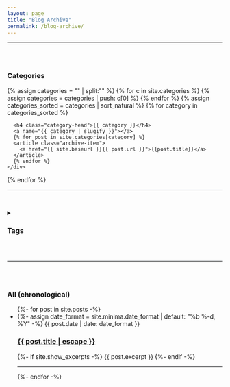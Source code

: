 ```yaml
---
layout: page
title: "Blog Archive"
permalink: /blog-archive/
---
```

  
<link rel="stylesheet" href="/assets/archive.css" />

<hr style="border-top: 1px solid #e1e4e8; border-right: none; border-bottom: none; border-left: none;">
<div id="categories" style="padding-top:30px; padding-bottom:30px">
  <h3>Categories</h3>
  {% assign categories = "" | split:"" %}
  {% for c in site.categories %}
    {% assign categories = categories | push: c[0] %}
  {% endfor %}
  {% assign categories_sorted = categories | sort_natural %}
  {% for category in categories_sorted %}
    <div class="archive-group">
      <div id="#{{ category | slugify }}"></div>
      <p></p>
      
      <h4 class="category-head">{{ category }}</h4>
      <a name="{{ category | slugify }}"></a>
      {% for post in site.categories[category] %}
      <article class="archive-item">
        <a href="{{ site.baseurl }}{{ post.url }}">{{post.title}}</a>
      </article>
      {% endfor %}
    </div>
  {% endfor %}
</div>

<hr style="border-top: 1px solid #e1e4e8; border-right: none; border-bottom: none; border-left: none;">
<div style="padding-top:30px; padding-bottom:30px">
  <details>
    <summary><h3>Tags</h3></summary>
    
    <div id="tags" style="margin:5px">
      {% assign tags = "" | split:"" %}
      {% for t in site.tags %}
        {% assign tags = tags | push: t[0] %}
      {% endfor %}
      {% assign tags_sorted = tags | sort_natural %}
      {% for tag in tags_sorted %}
        <div class="archive-group" style="background-color: #e1e4e8; border-radius: 5px; padding: 5px; margin-top: 5px">
          <div id="#{{ tag | slugify }}"></div>
          
          <details>
            <summary>{{ tag }} ({{site.tags[tag].size}} post{%- if site.tags[tag].size > 1 -%}s{%- endif -%})</summary>
    
            <div style="background-color: white; border-radius: 5px; padding-left: 5px">
            <a name="{{ tag | slugify }}"></a>
            {% for post in site.tags[tag] %}
            <article class="archive-item">
              {%- assign date_format = site.minima.date_format | default: "%b %-d, %Y" -%}
              <a href="{{ site.baseurl }}{{ post.url }}">{{post.title}}</a><span class="post-meta"> {{ post.date | date: date_format }}</span>
            </article>
          
            {% endfor %}
            </div>
          </details>
          
        </div>
      {% endfor %}
    </div>
    
  </details> 
</div>

<hr style="border-top: 1px solid #e1e4e8; border-right: none; border-bottom: none; border-left: none;">
<div id="chronological" style="padding-top:30px">
  <h3>All (chronological)</h3>
  <ul class="post-list">
    {%- for post in site.posts -%}
    <li>
      {%- assign date_format = site.minima.date_format | default: "%b %-d, %Y" -%}
      <span class="post-meta">{{ post.date | date: date_format }}</span>
      <h3>
        <a class="post-link" href="{{ post.url | relative_url }}">
          {{ post.title | escape }}
        </a>
      </h3>
      {%- if site.show_excerpts -%}
        {{ post.excerpt }}
      {%- endif -%}
      <hr style="border-top: 1px solid #e1e4e8; border-right: none; border-bottom: none; border-left: none;">
    </li>
    {%- endfor -%}
  </ul>
</div>
